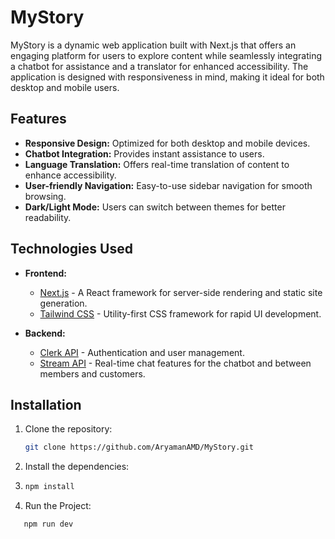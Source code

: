# MyStory

MyStory is a dynamic web application built with Next.js that offers an engaging platform for users to explore content while seamlessly integrating a chatbot for assistance and a translator for enhanced accessibility. The application is designed with responsiveness in mind, making it ideal for both desktop and mobile users.

## Features

- **Responsive Design:** Optimized for both desktop and mobile devices.
- **Chatbot Integration:** Provides instant assistance to users.
- **Language Translation:** Offers real-time translation of content to enhance accessibility.
- **User-friendly Navigation:** Easy-to-use sidebar navigation for smooth browsing.
- **Dark/Light Mode:** Users can switch between themes for better readability.

## Technologies Used

- **Frontend:**
  - [Next.js](https://nextjs.org/) - A React framework for server-side rendering and static site generation.
  - [Tailwind CSS](https://tailwindcss.com/) - Utility-first CSS framework for rapid UI development.
  
- **Backend:**
  - [Clerk API](https://clerk.dev/) - Authentication and user management.
  - [Stream API](https://getstream.io/) - Real-time chat features for the chatbot and between members and customers.

## Installation

1. Clone the repository:
   ```bash
   git clone https://github.com/AryamanAMD/MyStory.git
2. Install the dependencies:
3. ```bash
   npm install
4. Run the Project:
```bash
   npm run dev
